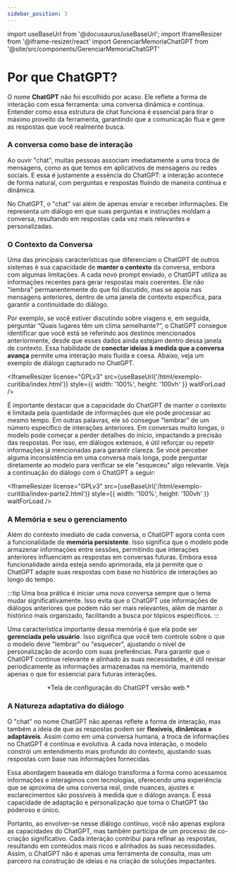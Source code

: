 ```yaml
---
sidebar_position: 3
---
```

import useBaseUrl from '@docusaurus/useBaseUrl';
import IframeResizer from '@iframe-resizer/react'
import GerenciarMemoriaChatGPT from '@site/src/components/GerenciarMemoriaChatGPT'

# Por que ChatGPT?
O nome **ChatGPT** não foi escolhido por acaso. Ele reflete a forma de interação com essa ferramenta: uma conversa dinâmica e contínua. Entender como essa estrutura de chat funciona é essencial para tirar o máximo proveito da ferramenta, garantindo que a comunicação flua e gere as respostas que você realmente busca.

### A conversa como base de interação
Ao ouvir "chat", muitas pessoas associam imediatamente a uma troca de mensagens, como as que temos em aplicativos de mensagens ou redes sociais. E essa é justamente a essência do ChatGPT: a interação acontece de forma natural, com perguntas e respostas fluindo de maneira contínua e dinâmica.

No ChatGPT, o "chat" vai além de apenas enviar e receber informações. Ele representa um diálogo em que suas perguntas e instruções moldam a conversa, resultando em respostas cada vez mais relevantes e personalizadas.

### O Contexto da Conversa
Uma das principais características que diferenciam o ChatGPT de outros sistemas é sua capacidade de **manter o contexto** da conversa, embora com algumas limitações. A cada novo prompt enviado, o ChatGPT utiliza as informações recentes para gerar respostas mais coerentes. Ele não "lembra" permanentemente do que foi discutido, mas se apoia nas mensagens anteriores, dentro de uma janela de contexto específica, para garantir a continuidade do diálogo.

Por exemplo, se você estiver discutindo sobre viagens e, em seguida, perguntar “Quais lugares têm um clima semelhante?”, o ChatGPT consegue identificar que você está se referindo aos destinos mencionados anteriormente, desde que esses dados ainda estejam dentro dessa janela de contexto. Essa habilidade de **conectar ideias à medida que a conversa avança** permite uma interação mais fluida e coesa. Abaixo, veja um exemplo de diálogo capturado no ChatGPT.

<IframeResizer
  license="GPLv3"
  src={useBaseUrl('/html/exemplo-curitiba/index.html')}
  style={{ width: '100%',  height: '100vh' }}
  waitForLoad
/>

É importante destacar que a capacidade do ChatGPT de manter o contexto é limitada pela quantidade de informações que ele pode processar ao mesmo tempo. Em outras palavras, ele só consegue "lembrar" de um número específico de interações anteriores. Em conversas muito longas, o modelo pode começar a perder detalhes do início, impactando a precisão das respostas. Por isso, em diálogos extensos, é útil reforçar ou repetir informações já mencionadas para garantir clareza. Se você perceber alguma inconsistência em uma conversa mais longa, pode perguntar diretamente ao modelo para verificar se ele "esqueceu" algo relevante. Veja a continuação do diálogo com o ChatGPT a seguir:

<IframeResizer
  license="GPLv3"
  src={useBaseUrl('/html/exemplo-curitiba/index-parte2.html')}
  style={{ width: '100%',  height: '100vh' }}
  waitForLoad
/>

### A Memória e seu o gerenciamento
Além do contexto imediato de cada conversa, o ChatGPT agora conta com a funcionalidade de **memória persistente**. Isso significa que o modelo pode armazenar informações entre sessões, permitindo que interações anteriores influenciem as respostas em conversas futuras. Embora essa funcionalidade ainda esteja sendo aprimorada, ela já permite que o ChatGPT adapte suas respostas com base no histórico de interações ao longo do tempo.

:::tip
Uma boa prática é iniciar uma nova conversa sempre que o tema mudar significativamente. Isso evita que o ChatGPT use informações de diálogos anteriores que podem não ser mais relevantes, além de manter o histórico mais organizado, facilitando a busca por tópicos específicos.
:::

Uma característica importante dessa memória é que ela pode ser **gerenciada pelo usuário**. Isso significa que você tem controle sobre o que o modelo deve "lembrar" ou "esquecer", ajustando o nível de personalização de acordo com suas preferências. Para garantir que o ChatGPT continue relevante e alinhado às suas necessidades, é útil revisar periodicamente as informações armazenadas na memória, mantendo apenas o que for essencial para futuras interações.

<GerenciarMemoriaChatGPT />
<center>
*Tela de configuração do ChatGPT versão web.*
</center>

### A Natureza adaptativa do diálogo
O "chat" no nome ChatGPT não apenas reflete a forma de interação, mas também a ideia de que as respostas podem ser **flexíveis, dinâmicas e adaptáveis**. Assim como em uma conversa humana, a troca de informações no ChatGPT é contínua e evolutiva. A cada nova interação, o modelo constrói um entendimento mais profundo do contexto, ajustando suas respostas com base nas informações fornecidas.

Essa abordagem baseada em diálogo transforma a forma como acessamos informações e interagimos com tecnologias, oferecendo uma experiência que se aproxima de uma conversa real, onde nuances, ajustes e esclarecimentos são possíveis à medida que o diálogo avança. É essa capacidade de adaptação e personalização que torna o ChatGPT tão poderoso e único.

Portanto, ao envolver-se nesse diálogo contínuo, você não apenas explora as capacidades do ChatGPT, mas também participa de um processo de co-criação significativo. Cada interação contribui para refinar as respostas, resultando em conteúdos mais ricos e alinhados às suas necessidades. Assim, o ChatGPT não é apenas uma ferramenta de consulta, mas um parceiro na construção de ideias e na criação de soluções impactantes.